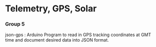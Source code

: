 # Telemetry, GPS, Solar
### Group 5

json-gps : Arduino Program to read in GPS tracking coordinates at GMT time and document desired data into JSON format.
